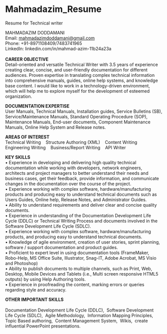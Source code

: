 # Mahmadazim_Resume
Resume for Technical writer


MAHMADAZIM DODDAMANI<br>
Email: mahmadazimdoddamani@gmail.com<br>
Phone: +91-8971108409/7483741965<br>
LinkedIn: linkedin.com/in/mahmad-azim-11b24a23a<br>
<br>
**CAREER OBJECTIVE**
<br>
Detail-oriented and versatile Technical Writer with 3.5 years of experience creating clear, concise, and user-friendly documentation for different audiences. Proven expertise in translating complex technical information into comprehensive manuals, guides, online help systems, and knowledge base content. I would like to work in a technology-driven environment, which will help me to explore myself for the development of esteemed organization.

**DOCUMENTATION EXPERTISE**<br>
User Manuals, Technical Manuals, Installation guides, Service Bulletins (SB), Service/Maintenance Manuals, Standard Operating Procedure (SOP), Maintenance Manuals, End-user documents, Component Maintenance Manuals, Online Help System and Release notes.

**AREAS OF INTEREST**	<br>
Technical Writing			&nbsp;&nbsp; Structure Authoring (XML)	&nbsp;&nbsp;	Content Writing<br>
Engineering Writing	&nbsp;&nbsp;	Business/Report Writing	&nbsp;&nbsp;	API Writer

**KEY SKILLS**<br>
•	Experience in developing and delivering high quality technical documentation while working with developers, network engineers, architects and project managers to better understand their needs and business cases, get their feedback, provide    information, and communicate changes in the documentation over the course of the project.<br>
•	Experience working with complex software, hardware/manufacturing products and producing easy to understand technical documents such as Users Guides, Online help, Release Notes, and Administrator Guides.<br>
•	Ability to understand requirements and deliver clear and concise quality documents. <br>
•	Experience in understanding of the Documentation Development Life Cycle (DDLC) or Technical Writing Process and documents involved in the Software Development Life Cycle (SDLC). <br>
•	Experience working with complex software, hardware/manufacturing products, and producing easy to understand technical documents.<br>
•	Knowledge of agile environment, creation of user stories, sprint planning, software / support documentation and product guides.<br>
•	Proficient to expert level in using documentation tools (FrameMaker, Robo-Help, MS Office Suite, Illustrator, Snag-IT, Adobe Acrobat, MS Visio and Photoshop)<br>
•	Ability to publish documents to multiple channels, such as Print, Web, Desktop, Mobile Devices and Tablets (i.e., Multi screen responsive HTML5 outputs) by using Help Authoring tools.<br>
•	Experience in proofreading the content, marking errors or queries regarding style and accuracy.<br>

**OTHER IMPORTANT SKILLS**<br>   
Documentation Development Life Cycle (DDLC), &nbsp;Software Development Life Cycle (SDLC),&nbsp; Agile Methodology,&nbsp; Information Mapping Principles,&nbsp; Topic Based authoring, &nbsp;Content Management System,&nbsp; Wikis,&nbsp; create influential PowerPoint presentations.


